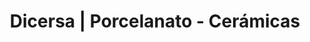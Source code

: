 ---
title: "Dicersa | Porcelanato - Cerámicas"
url: /guatire/dicersa-porcelanato-ceramicas/
shop: decoración interior
---
